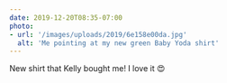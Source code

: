 ```yaml
---
date: 2019-12-20T08:35-07:00
photo:
- url: '/images/uploads/2019/6e158e00da.jpg'
  alt: 'Me pointing at my new green Baby Yoda shirt'
---
```

New shirt that Kelly bought me! I love it :heart_eyes:
